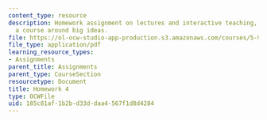 ```yaml
---
content_type: resource
description: Homework assignment on lectures and interactive teaching, and organizing
  a course around big ideas.
file: https://ol-ocw-studio-app-production.s3.amazonaws.com/courses/5-95j-teaching-college-level-science-and-engineering-spring-2009/185c81af1b2bd33ddaa4567f1d8d4284_MIT5_95js09_hw04.pdf
file_type: application/pdf
learning_resource_types:
- Assignments
parent_title: Assignments
parent_type: CourseSection
resourcetype: Document
title: Homework 4
type: OCWFile
uid: 185c81af-1b2b-d33d-daa4-567f1d8d4284
---
```

